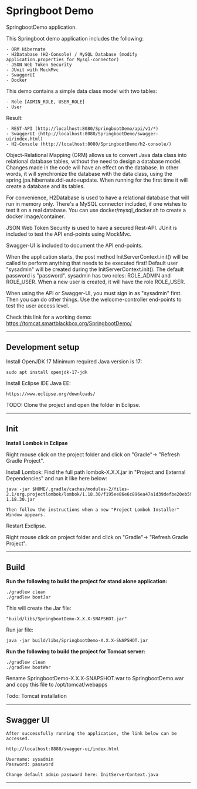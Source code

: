 # Springboot Demo

SpringbootDemo application.

This Springboot demo application includes the following:

	- ORM Hibernate
	- H2Database (H2-Console) / MySQL Database (modify application.properties for Mysql-connector)
	- JSON Web Token Security
	- JUnit with MockMvc
	- SwaggerUI
	- Docker
 
 This demo contains a simple data class model with two tables:
 
	- Role [ADMIN_ROLE, USER_ROLE]
	- User
 
 Result:
 
	- REST-API (http://localhost:8080/SpringbootDemo/api/v1/*)
	- SwaggerUI (http://localhost:8080/SpringbootDemo/swagger-ui/index.html)
	- H2-Console (http://localhost:8080/SpringbootDemo/h2-console/)

Object-Relational Mapping (ORM) allows us to convert Java data class into relational database tables,
without the need to design a database model. Changes made in the code will have an effect on the
database. In other words, it will synchronize the database with the data class, 
using the spring.jpa.hibernate.ddl-auto=update. When running for the first time it will create a database and its tables.

For convenience, H2Database is used to have a relational database that will run in memory only.
There's a MySQL connector included, if one wishes to test it on a real database. You can use docker/mysql_docker.sh to create a docker image/container.

JSON Web Token Security is used to have a secured Rest-API.
JUnit is included to test the API end-points using MockMvc.

Swagger-UI is included to document the API end-points.

When the application starts, the post method InitServerContext.init() will be called 
to perform anything that needs to be executed first! Default user "sysadmin" will be created
during the InitServerContext.init(). The default password is "password".
sysadmin has two roles: ROLE_ADMIN and ROLE_USER.
When a new user is created, it will have the role ROLE_USER.

When using the API or Swagger-UI, you must sign in as "sysadmin" first.
Then you can do other things. Use the welcome-controller end-points to test the user access level.

Check this link for a working demo: 
<a href="https://tomcat.smartblackbox.org/SpringbootDemo/" target="_blank">https://tomcat.smartblackbox.org/SpringbootDemo/</a>

_______________________________________________________________________________
## Development setup

Install OpenJDK 17
Minimum required Java version is 17:

    sudo apt install openjdk-17-jdk

Install Eclipse IDE Java EE:
    
    https://www.eclipse.org/downloads/

TODO: Clone the project and open the folder in Eclipse.

_______________________________________________________________________________
## Init

**Install Lombok in Eclipse**

Right mouse click on the project folder and click on "Gradle"-> "Refresh Gradle Project".

Install Lombok:
	Find the full path lombok-X.X.X.jar in "Project and External Dependencies" and run it like here below:
	
	java -jar $HOME/.gradle/caches/modules-2/files-2.1/org.projectlombok/lombok/1.18.30/f195ee86e6c896ea47a1d39defbe20eb59cd149d/lombok-1.18.30.jar

	Then follow the instructions when a new "Project Lombok Installer" Window appears.
	
Restart Exclipse.

Right mouse click on project folder and click on "Gradle"-> "Refresh Gradle Project".

_______________________________________________________________________________
## Build

**Run the following to build the project for stand alone application:**

    ./gradlew clean
    ./gradlew bootJar

This will create the Jar file:
    
    "build/libs/SpringbootDemo-X.X.X-SNAPSHOT.jar"

Run jar file:

    java -jar build/libs/SpringbootDemo-X.X.X-SNAPSHOT.jar

**Run the following to build the project for Tomcat server:**

    ./gradlew clean
    ./gradlew bootWar

Rename SpringbootDemo-X.X.X-SNAPSHOT.war to SpringbootDemo.war and copy this file to /opt/tomcat/webapps

Todo: Tomcat installation

_______________________________________________________________________________
## Swagger UI
	After successfully running the application, the link below can be accessed.

	http://localhost:8888/swagger-ui/index.html

	Username: sysadmin
	Password: password

	Change default admin password here: InitServerContext.java

_______________________________________________________________________________

